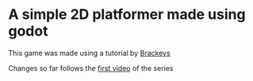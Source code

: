 # A simple 2D platformer made using godot
This game was made using a tutorial by [Brackeys](https://www.youtube.com/@Brackeys)

Changes so far follows the [first video](https://www.youtube.com/watch?v=LOhfqjmasi0) of the series